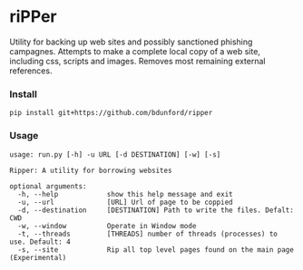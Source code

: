 # riPPer
Utility for backing up web sites and possibly sanctioned phishing campagnes. Attempts to make a complete local copy of a web site, including css, scripts and images.  Removes most remaining external references.


### Install
```
pip install git+https://github.com/bdunford/ripper
```

### Usage

```
usage: run.py [-h] -u URL [-d DESTINATION] [-w] [-s]

Ripper: A utility for borrowing websites

optional arguments:
  -h, --help            show this help message and exit
  -u, --url             [URL] Url of page to be coppied
  -d, --destination     [DESTINATION] Path to write the files. Defalt: CWD
  -w, --window          Operate in Window mode
  -t, --threads         [THREADS] number of threads (processes) to use. Default: 4
  -s, --site            Rip all top level pages found on the main page (Experimental)
```
